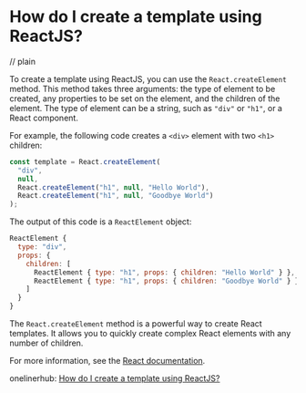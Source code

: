 # How do I create a template using ReactJS?
// plain

To create a template using ReactJS, you can use the `React.createElement` method. This method takes three arguments: the type of element to be created, any properties to be set on the element, and the children of the element. The type of element can be a string, such as `"div"` or `"h1"`, or a React component.

For example, the following code creates a `<div>` element with two `<h1>` children:

```js
const template = React.createElement(
  "div",
  null,
  React.createElement("h1", null, "Hello World"),
  React.createElement("h1", null, "Goodbye World")
);
```

The output of this code is a `ReactElement` object:

```js
ReactElement {
  type: "div",
  props: {
    children: [
      ReactElement { type: "h1", props: { children: "Hello World" } },
      ReactElement { type: "h1", props: { children: "Goodbye World" } }
    ]
  }
}
```

The `React.createElement` method is a powerful way to create React templates. It allows you to quickly create complex React elements with any number of children.

For more information, see the [React documentation](https://reactjs.org/docs/react-api.html#createelement).

onelinerhub: [How do I create a template using ReactJS?](https://onelinerhub.com/reactjs/how-do-i-create-a-template-using-reactjs)